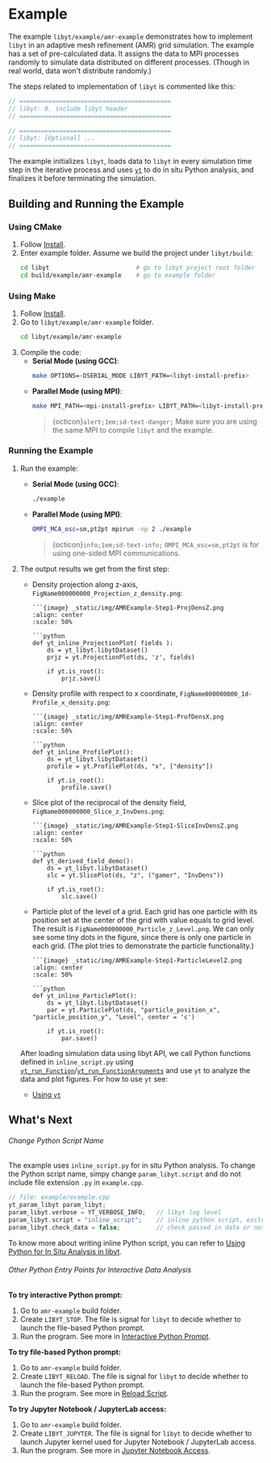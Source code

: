 # Example

The example `libyt/example/amr-example` demonstrates how to implement `libyt` in an adaptive mesh refinement (AMR) grid simulation.
The example has a set of pre-calculated data.
It assigns the data to MPI processes randomly to simulate data distributed on different processes. (Though in real world, data won't distribute randomly.) 

The steps related to implementation of `libyt` is commented like this:
```c++
// ==========================================
// libyt: 0. include libyt header
// ==========================================

// ==========================================
// libyt: [Optional] ...
// ==========================================
```

The example initializes `libyt`, loads data to `libyt` in every simulation time step in the iterative process and uses [`yt`](https://yt-project.org/) to do in situ Python analysis, and finalizes it before terminating the simulation. 

## Building and Running the Example

### Using CMake

1. Follow [Install](./how-to-install.md#install).
2. Enter example folder. Assume we build the project under `libyt/build`:
   ```bash
   cd libyt                        # go to libyt project root folder
   cd build/example/amr-example    # go to example folder
   ```

### Using Make

1. Follow [Install](./how-to-install.md#install).
2. Go to `libyt/example/amr-example` folder.
   ```bash
   cd libyt/example/amr-example
   ```
3. Compile the code:
   - **Serial Mode (using GCC)**:
     ```bash
     make OPTIONS=-DSERIAL_MODE LIBYT_PATH=<libyt-install-prefix>
     ```
   - **Parallel Mode (using MPI)**:
     ```bash
     make MPI_PATH=<mpi-install-prefix> LIBYT_PATH=<libyt-install-prefix> 
     ```
     > {octicon}`alert;1em;sd-text-danger;` Make sure you are using the same MPI to compile `libyt` and the example.

### Running the Example

1. Run the example:
    - **Serial Mode (using GCC)**:
      ```bash
      ./example
      ```
    - **Parallel Mode (using MPI)**:
      ```bash
      OMPI_MCA_osc=sm,pt2pt mpirun -np 2 ./example
      ```
      > {octicon}`info;1em;sd-text-info;` `OMPI_MCA_osc=sm,pt2pt` is for using one-sided MPI communications.
2. The output results we get from the first step:
   - Density projection along z-axis, `FigName000000000_Projection_z_density.png`:

     ```{tab} ProjectionPlot
     ```{image} _static/img/AMRExample-Step1-ProjDensZ.png
     :align: center
     :scale: 50%
     ```

     ```{tab} Python
     ```python
     def yt_inline_ProjectionPlot( fields ):
         ds = yt_libyt.libytDataset()
         prjz = yt.ProjectionPlot(ds, 'z', fields)
     
         if yt.is_root():
             prjz.save()
     ```     

   - Density profile with respect to x coordinate, `FigName000000000_1d-Profile_x_density.png`:

     ```{tab} ProfilePlot
     ```{image} _static/img/AMRExample-Step1-ProfDensX.png
     :align: center
     :scale: 50%
     ```
     
     ```{tab} Python
     ```python
     def yt_inline_ProfilePlot():
         ds = yt_libyt.libytDataset()
         profile = yt.ProfilePlot(ds, "x", ["density"])
     
         if yt.is_root():
             profile.save()
     ```

   - Slice plot of the reciprocal of the density field, `FigName000000000_Slice_z_InvDens.png`:

     ```{tab} SlicePlot
     ```{image} _static/img/AMRExample-Step1-SliceInvDensZ.png
     :align: center
     :scale: 50%
     ```
     
     ```{tab} Python
     ```python
     def yt_derived_field_demo():
         ds = yt_libyt.libytDataset()
         slc = yt.SlicePlot(ds, "z", ("gamer", "InvDens"))
   
         if yt.is_root():
             slc.save()
     ```
     
   - Particle plot of the level of a grid. Each grid has one particle with its position set at the center of the grid with value equals to grid level. The result is `FigName000000000_Particle_z_Level.png`. We can only see some tiny dots in the figure, since there is only one particle in each grid. (The plot tries to demonstrate the particle functionality.)

     ```{tab} ParticlePlot
     ```{image} _static/img/AMRExample-Step1-ParticleLevelZ.png
     :align: center
     :scale: 50%
     ```
     
     ```{tab} Python
     ```python
     def yt_inline_ParticlePlot():
         ds = yt_libyt.libytDataset()
         par = yt.ParticlePlot(ds, "particle_position_x", "particle_position_y", "Level", center = 'c')
     
         if yt.is_root():
             par.save()
     ```
   
   After loading simulation data using libyt API, we call Python functions defined in `inline_script.py` using [`yt_run_Function`](./libyt-api/run-python-function.md#yt_run_function)/[`yt_run_FunctionArguments`](./libyt-api/run-python-function.md#yt_run_functionarguments) and use `yt` to analyze the data and plot figures. For how to use `yt` see:
     - [Using `yt`](./in-situ-python-analysis/using-yt.md)

## What's Next

###### Change Python Script Name
The example uses `inline_script.py` for in situ Python analysis. 
To change the Python script name, simpy change `param_libyt.script` and do not include file extension `.py` in `example.cpp`. 

```c++
// file: example/example.cpp
yt_param_libyt param_libyt;
param_libyt.verbose = YT_VERBOSE_INFO;   // libyt log level
param_libyt.script = "inline_script";    // inline python script, excluding ".py"
param_libyt.check_data = false;          // check passed in data or not
```

To know more about writing inline Python script, you can refer to [Using Python for In Situ Analysis in libyt](./in-situ-python-analysis/index.md#using-python-for-in-situ-analysis-in-libyt).

###### Other Python Entry Points for Interactive Data Analysis

**To try interactive Python prompt:**
1. Go to `amr-example` build folder.
2. Create `LIBYT_STOP`. The file is signal for `libyt` to decide whether to launch the file-based Python prompt.
3. Run the program. See more in [Interactive Python Prompt](./in-situ-python-analysis/interactive-python-prompt.md).

**To try file-based Python prompt:**
1. Go to `amr-example` build folder.
2. Create `LIBYT_RELOAD`. The file is signal for `libyt` to decide whether to launch the file-based Python prompt.
3. Run the program. See more in [Reload Script](./in-situ-python-analysis/reloading-script.md).

**To try Jupyter Notebook / JupyterLab access:**
1. Go to `amr-example` build folder.
2. Create `LIBYT_JUPYTER`. The file is signal for `libyt` to decide whether to launch Jupyter kernel used for Jupyter Notebook / JupyterLab access.
3. Run the program. See more in [Jupyter Notebook Access](./in-situ-python-analysis/jupyter-notebook/jupyter-notebook-access.md).